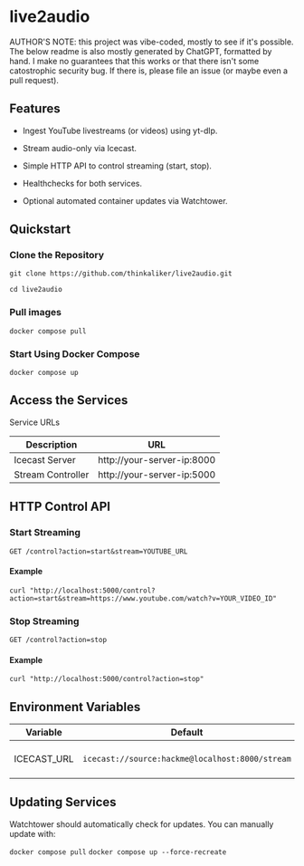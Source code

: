# live2audio

AUTHOR'S NOTE: this project was vibe-coded, mostly to see if it's possible. The below readme is also mostly generated by ChatGPT, formatted by hand. I make no guarantees that this works or that there isn't some catostrophic security bug. If there is, please file an issue (or maybe even a pull request).

## Features

- Ingest YouTube livestreams (or videos) using yt-dlp.

- Stream audio-only via Icecast.

- Simple HTTP API to control streaming (start, stop).

- Healthchecks for both services.

- Optional automated container updates via Watchtower.

## Quickstart

### Clone the Repository

`git clone https://github.com/thinkaliker/live2audio.git`

`cd live2audio`

### Pull images

`docker compose pull`

### Start Using Docker Compose

`docker compose up`

## Access the Services

Service	URLs

| Description         | URL                          |
|---------------------|------------------------------|
| Icecast Server      | http://your-server-ip:8000   |
| Stream Controller   | http://your-server-ip:5000   |

## HTTP Control API

### Start Streaming

`GET /control?action=start&stream=YOUTUBE_URL`

#### Example

`curl "http://localhost:5000/control?action=start&stream=https://www.youtube.com/watch?v=YOUR_VIDEO_ID"`

### Stop Streaming

`GET /control?action=stop`

#### Example

`curl "http://localhost:5000/control?action=stop"`

## Environment Variables

| Variable    | Default                                        | Description                    |
|-------------|------------------------------------------------|--------------------------------|
| ICECAST_URL | `icecast://source:hackme@localhost:8000/stream`  | URL used to stream to icecast  |

## Updating Services

Watchtower should automatically check for updates. You can manually update with:

`docker compose pull`
`docker compose up --force-recreate`
